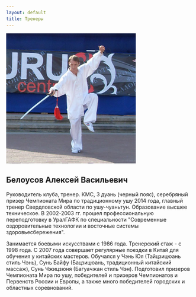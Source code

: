 ```yaml
---
layout: default
title: Тренеры
---
```

<img src='/huabao/ren/belousov.jpg' alt='А.В. Белоусов' width='350' class='text-left'>

## Белоусов Алексей Васильевич

Руководитель клуба, тренер.
КМС, 3 дуань (черный пояс),
серебряный призер Чемпионата Мира по традиционному ушу 2014 года,
главный тренер Свердловской области по ушу-чуаньтун.
Образование высшее техническое.
В 2002-2003 гг. прошел профессиональную переподготовку в УралГАФК
по специальности "Современные оздоровительные технологии и восточные системы здоровьесбережения".

Занимается боевыми искусствами с 1986 года.
Тренерский стаж - с 1998 года.
С 2007 года совершает регулярные поездки в Китай для обучения у китайских мастеров.
Обучался у Чэнь Юя (Тайцзицюань стиль Чэнь),
Сунь Байфу (Бацзицюань, традиционный китайский массаж),
Сунь Чжицзюня (Багуачжан стиль Чэн).
Подготовил призеров Чемпионата Мира по ушу, победителей и призеров Чемпионатов и Первенств России и Европы,
а также много победителей городских и областных соревнований.
